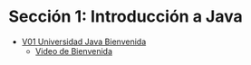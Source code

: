 # Sección 1: Introducción a Java

* [V01 Universidad Java Bienvenida](https://globalmentoring.com.mx/)
    - [Video de Bienvenida](https://www.udemy.com/course/universidad-java-especialista-en-java-desde-cero-a-master/learn/lecture/38135284#overview)

